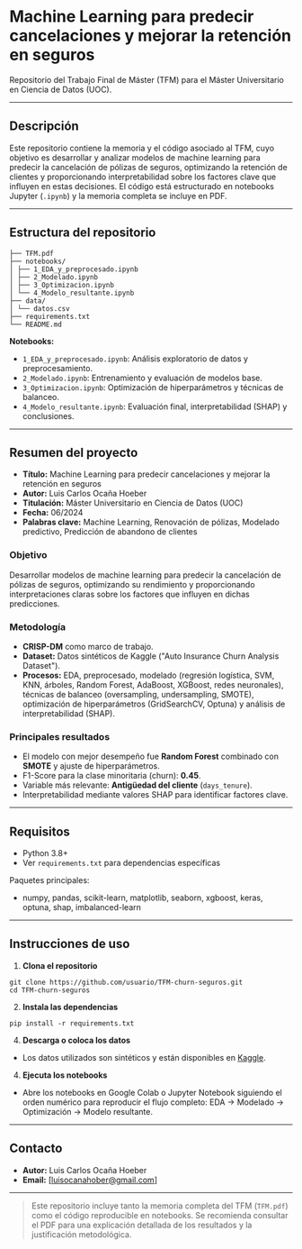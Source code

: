 # Machine Learning para predecir cancelaciones y mejorar la retención en seguros

Repositorio del Trabajo Final de Máster (TFM) para el Máster Universitario en Ciencia de Datos (UOC).

---

## Descripción

Este repositorio contiene la memoria y el código asociado al TFM, cuyo objetivo es desarrollar y analizar modelos de machine learning para predecir la cancelación de pólizas de seguros, optimizando la retención de clientes y proporcionando interpretabilidad sobre los factores clave que influyen en estas decisiones. El código está estructurado en notebooks Jupyter (`.ipynb`) y la memoria completa se incluye en PDF.

---

## Estructura del repositorio

```
├── TFM.pdf
├── notebooks/
│ ├── 1_EDA_y_preprocesado.ipynb
│ ├── 2_Modelado.ipynb
│ ├── 3_Optimizacion.ipynb
│ └── 4_Modelo_resultante.ipynb
├── data/
│ └── datos.csv
├── requirements.txt
└── README.md
```

**Notebooks:**
- `1_EDA_y_preprocesado.ipynb`: Análisis exploratorio de datos y preprocesamiento.
- `2_Modelado.ipynb`: Entrenamiento y evaluación de modelos base.
- `3_Optimizacion.ipynb`: Optimización de hiperparámetros y técnicas de balanceo.
- `4_Modelo_resultante.ipynb`: Evaluación final, interpretabilidad (SHAP) y conclusiones.

---

## Resumen del proyecto

- **Título:** Machine Learning para predecir cancelaciones y mejorar la retención en seguros
- **Autor:** Luis Carlos Ocaña Hoeber
- **Titulación:** Máster Universitario en Ciencia de Datos (UOC)
- **Fecha:** 06/2024
- **Palabras clave:** Machine Learning, Renovación de pólizas, Modelado predictivo, Predicción de abandono de clientes

### Objetivo

Desarrollar modelos de machine learning para predecir la cancelación de pólizas de seguros, optimizando su rendimiento y proporcionando interpretaciones claras sobre los factores que influyen en dichas predicciones.

### Metodología

- **CRISP-DM** como marco de trabajo.
- **Dataset:** Datos sintéticos de Kaggle ("Auto Insurance Churn Analysis Dataset").
- **Procesos:** EDA, preprocesado, modelado (regresión logística, SVM, KNN, árboles, Random Forest, AdaBoost, XGBoost, redes neuronales), técnicas de balanceo (oversampling, undersampling, SMOTE), optimización de hiperparámetros (GridSearchCV, Optuna) y análisis de interpretabilidad (SHAP).

### Principales resultados

- El modelo con mejor desempeño fue **Random Forest** combinado con **SMOTE** y ajuste de hiperparámetros.
- F1-Score para la clase minoritaria (churn): **0.45**.
- Variable más relevante: **Antigüedad del cliente** (`days_tenure`).
- Interpretabilidad mediante valores SHAP para identificar factores clave.

---

## Requisitos

- Python 3.8+
- Ver `requirements.txt` para dependencias específicas

Paquetes principales:
- numpy, pandas, scikit-learn, matplotlib, seaborn, xgboost, keras, optuna, shap, imbalanced-learn

---

## Instrucciones de uso

1. **Clona el repositorio**

```
git clone https://github.com/usuario/TFM-churn-seguros.git
cd TFM-churn-seguros
```

2. **Instala las dependencias**

```
pip install -r requirements.txt
```

4. **Descarga o coloca los datos**
- Los datos utilizados son sintéticos y están disponibles en [Kaggle](https://www.kaggle.com/datasets/merishnasuwal/auto-insurance-churn-analysis-dataset).

4. **Ejecuta los notebooks**
- Abre los notebooks en Google Colab o Jupyter Notebook siguiendo el orden numérico para reproducir el flujo completo: EDA → Modelado → Optimización → Modelo resultante.

---

## Contacto

- **Autor:** Luis Carlos Ocaña Hoeber
- **Email:** [luisocanahober@gmail.com]

---

> Este repositorio incluye tanto la memoria completa del TFM (`TFM.pdf`) como el código reproducible en notebooks. Se recomienda consultar el PDF para una explicación detallada de los resultados y la justificación metodológica.
